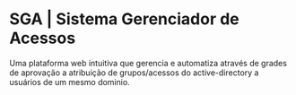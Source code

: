 
# SGA | Sistema Gerenciador de Acessos

Uma plataforma web intuitiva que gerencia e automatiza através de grades de aprovação a atribuição de grupos/acessos do active-directory a usuários de um mesmo dominio.
